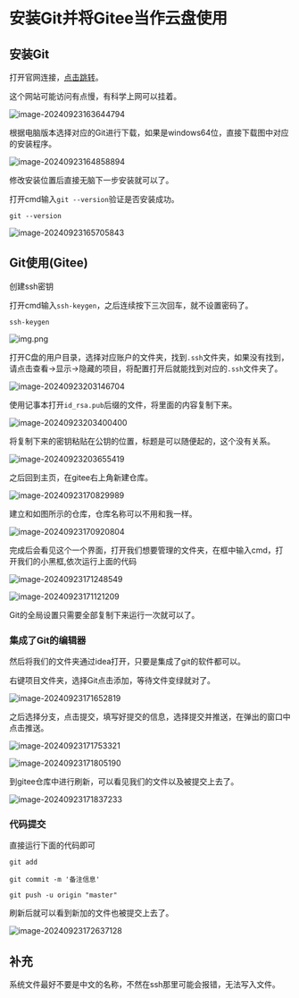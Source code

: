 # 安装Git并将Gitee当作云盘使用

## 安装Git

打开官网连接，[点击跳转](https://git-scm.com/downloads)。

这个网站可能访问有点慢，有科学上网可以挂着。

![image-20240923163644794](imgs\image-20240923163644794.png)

根据电脑版本选择对应的Git进行下载，如果是windows64位，直接下载图中对应的安装程序。

![image-20240923164858894](imgs\image-20240923164858894.png)

修改安装位置后直接无脑下一步安装就可以了。

打开cmd输入`git --version`验证是否安装成功。

```shell
git --version
```

![image-20240923165705843](imgs\image-20240923165705843.png)

## Git使用(Gitee)

创建ssh密钥

打开cmd输入`ssh-keygen`，之后连续按下三次回车，就不设置密码了。

```shell
ssh-keygen
```

![img.png](imgs/img.png)

打开C盘的用户目录，选择对应账户的文件夹，找到`.ssh`文件夹，如果没有找到，请点击查看->显示->隐藏的项目，将配置打开后就能找到对应的`.ssh`文件夹了。

![image-20240923203146704](imgs\image-20240923203146704.png)

使用记事本打开`id_rsa.pub`后缀的文件，将里面的内容复制下来。

![image-20240923203400400](imgs\image-20240923203400400.png)

将复制下来的密钥粘贴在公钥的位置，标题是可以随便起的，这个没有关系。

![image-20240923203655419](imgs\image-20240923203655419.png)

之后回到主页，在gitee右上角新建仓库。

![image-20240923170829989](imgs\image-20240923170829989.png)

建立和如图所示的仓库，仓库名称可以不用和我一样。

![image-20240923170920804](imgs\image-20240923170920804.png)

完成后会看见这个一个界面，打开我们想要管理的文件夹，在框中输入cmd，打开我们的小黑框,依次运行上面的代码

![image-20240923171248549](imgs\image-20240923171248549.png)



![image-20240923171121209](imgs\image-20240923171121209.png)

Git的全局设置只需要全部复制下来运行一次就可以了。

### 集成了Git的编辑器

然后将我们的文件夹通过idea打开，只要是集成了git的软件都可以。

右键项目文件夹，选择Git点击添加，等待文件变绿就对了。

![image-20240923171652819](imgs\image-20240923171652819.png)

之后选择分支，点击提交，填写好提交的信息，选择提交并推送，在弹出的窗口中点击推送。

![image-20240923171753321](imgs\image-20240923171753321.png)

![image-20240923171805190](imgs\image-20240923171805190.png)

到gitee仓库中进行刷新，可以看见我们的文件以及被提交上去了。

![image-20240923171837233](imgs\image-20240923171837233.png)

### 代码提交

直接运行下面的代码即可

```shell
git add
```

```shell
git commit -m '备注信息'
```

```shell
git push -u origin "master"
```

刷新后就可以看到新加的文件也被提交上去了。

![image-20240923172637128](imgs\image-20240923172637128.png)

## 补充

系统文件最好不要是中文的名称，不然在ssh那里可能会报错，无法写入文件。